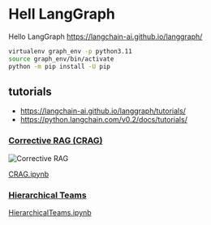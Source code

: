 # Hell LangGraph

Hello LangGraph
<https://langchain-ai.github.io/langgraph/>

```sh
virtualenv graph_env -p python3.11
source graph_env/bin/activate
python -m pip install -U pip
```

## tutorials

- <https://langchain-ai.github.io/langgraph/tutorials/>
- <https://python.langchain.com/v0.2/docs/tutorials/>

### [Corrective RAG (CRAG)](https://langchain-ai.github.io/langgraph/tutorials/rag/langgraph_crag_local/)

![Corrective RAG](Corrective_RAG.drawio.png)

[CRAG.ipynb](langgraph_crag_local.ipynb)

### [Hierarchical Teams](https://langchain-ai.github.io/langgraph/tutorials/multi_agent/hierarchical_agent_teams)

[HierarchicalTeams.ipynb](hierarchical_agent_teams.ipynb)
